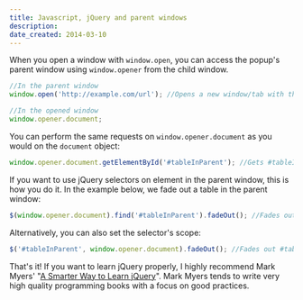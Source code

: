 ```yaml
---
title: Javascript, jQuery and parent windows
description: 
date_created: 2014-03-10
---
```


When you open a window with `window.open`, you can access the popup's parent window using `window.opener` from the child window.

```javascript
//In the parent window
window.open('http://example.com/url'); //Opens a new window/tab with this URL

//In the opened window
window.opener.document;
```

You can perform the same requests on `window.opener.document` as you would on the `document` object:

```javascript
window.opener.document.getElementById('#tableInParent'); //Gets #tableInParent in the parent window
```

If you want to use jQuery selectors on element in the parent window, this is how you do it. In the example below, we fade out a table in the parent window:

```javascript
$(window.opener.document).find('#tableInParent').fadeOut(); //Fades out #tableInParent
```

Alternatively, you can also set the selector's scope:

```javascript
$('#tableInParent', window.opener.document).fadeOut(); //Fades out #tableInParent
```

That's it! If you want to learn jQuery properly, I highly recommend Mark Myers' "[A Smarter Way to Learn jQuery](http://amzn.to/2fAGQhN)". Mark Myers tends to write very high quality programming books with a focus on good practices.

